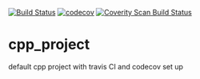 [![Build Status](https://travis-ci.org/liuchao412/HelloACE.svg?branch=master)](https://travis-ci.org/liuchao412/HelloACE)
[![codecov](https://codecov.io/gh/liuchao412/HelloACE/branch/master/graph/badge.svg)](https://codecov.io/gh/liuchao412/HelloACE)
<a href="https://scan.coverity.com/projects/liuchao412-helloace">
  <img alt="Coverity Scan Build Status"
       src="https://scan.coverity.com/projects/14290/badge.svg"/>
</a>

# cpp_project
default cpp project with travis CI and codecov set up
